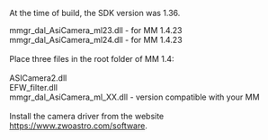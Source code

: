 
At the time of build, the SDK version was 1.36.

mmgr_dal_AsiCamera_ml23.dll - for MM 1.4.23\
mmgr_dal_AsiCamera_ml24.dll - for MM 1.4.23\
\
Place three files in the root folder of MM 1.4:\
\
    ASICamera2.dll\
    EFW_filter.dll\
    mmgr_dal_AsiCamera_ml_XX.dll - version compatible with your MM\
\
Install the camera driver from the website https://www.zwoastro.com/software.

